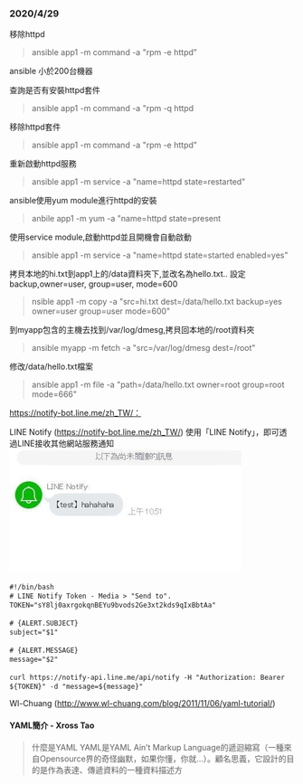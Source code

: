 ### 2020/4/29

移除httpd 
>ansible app1 -m command -a "rpm -e httpd" 

ansible 小於200台機器

查詢是否有安裝httpd套件
>ansible app1 -m command -a "rpm -q httpd

移除httpd套件
>ansible app1 -m command -a "rpm -e httpd"

重新啟動httpd服務
>ansible app1 -m service -a "name=httpd state=restarted"

ansible使用yum module進行httpd的安裝
>anbile app1 -m yum -a "name=httpd state=present

使用service module,啟動httpd並且開機會自動啟動
>ansible app1 -m service -a "name=httpd state=started enabled=yes"

拷貝本地的hi.txt到app1上的/data資料夾下,並改名為hello.txt..
設定backup,owner=user, group=user, mode=600
>nsible app1 -m copy -a "src=hi.txt dest=/data/hello.txt backup=yes owner=user group=user mode=600"


到myapp包含的主機去找到/var/log/dmesg,拷貝回本地的/root資料夾
>ansible myapp -m fetch -a "src=/var/log/dmesg dest=/root"

修改/data/hello.txt檔案
>ansible app1 -m file -a "path=/data/hello.txt owner=root group=root mode=666"


https://notify-bot.line.me/zh_TW/：

LINE Notify (https://notify-bot.line.me/zh_TW/)
使用「LINE Notify」，即可透過LINE接收其他網站服務通知
![](image/429.jpg)

```
#!/bin/bash
# LINE Notify Token - Media > "Send to".
TOKEN="sY8lj0axrgokqnBEYu9bvods2Ge3xt2kds9qIxBbtAa"

# {ALERT.SUBJECT}
subject="$1"

# {ALERT.MESSAGE}
message="$2"

curl https://notify-api.line.me/api/notify -H "Authorization: Bearer ${TOKEN}" -d "message=${message}"

```
Wl-Chuang (http://www.wl-chuang.com/blog/2011/11/06/yaml-tutorial/)

#### YAML簡介 - Xross Tao
>什麼是YAML YAML是YAML Ain’t Markup Language的遞迴縮寫（一種來自Opensource界的奇怪幽默，如果你懂，你就…）。顧名思義，它設計的目的是作為表達、傳遞資料的一種資料描述方
